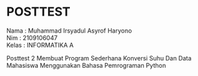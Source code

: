 # POSTTEST

Nama : Muhammad Irsyadul Asyrof Haryono <br />
Nim : 2109106047 <br />
Kelas : INFORMATIKA A <br />

Posttest 2 Membuat Program Sederhana Konversi Suhu Dan Data Mahasiswa Menggunakan Bahasa Pemrograman Python
